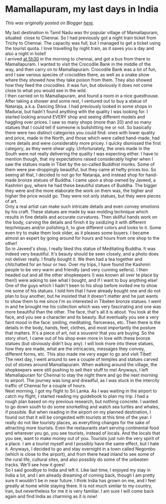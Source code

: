 # Mamallapuram, my last days in India

*This was originally posted on Blogger [here](https://photopensieve.blogspot.com/2012/02/mamallapuram-my-last-days-in-india.html)*.

<div></div><div>My last destination in Tamil Nadu was thr popular village of Mamallapuram, situated &nbsp;close to Chennai. So I had previously got a night train ticket from Trichy to Chennai. The capacity was full, but I managed to get a ticket using the tourist quota. I love travelling by night train, as it saves you a day and also a night in hotel!<div>I arrived&nbsp;<a href="">at 5h30</a>&nbsp;in the morning to chennai, and got a bus from there to Mamallapuram. I wanted to visit the Crocodile Bank in the middle of the way, and then carry on to Mamallapuram. Crocodile Bank was a lot of fun, and I saw&nbsp;various species of crocodiles there, as well as a snake show where they showed how they take poison from them. They also showed how they feed the crocodiles. It was fun, but obviously it does not come close to what you would see in the wild.</div><div>I then carried on to Mamallapuram, and found a room in a nice guesthouse. After taking a shower and some rest, I ventured out to buy a statue of Nataraja, a.k.a. Dancing Shiva. I had previously looked in some shops in Madurai, but hadn't found anything with the quality I was looking for. I started looking around EVERY shop and seeing different models and haggling over prices. I saw so many shops (more than 20) and so many statues that I could tell if someone is bullshitting me or not. So basically there were two distinct categories you could find: ones with lower quality and price, made in the North, and those which were called hand-made, had more details and were considerably more pricey.&nbsp;I quicky dismissed the first category, as they were shear ugly. Unfortunately, the ones made in the South were not really delivering the quality I was expecting either. I have to mention though, that my expectations raised considerably higher when I saw the statues made in Tibet by the so-called Buddhist monks. Some of them were jaw-droppingly beautiful, but they came at hefty prices too. So seeing all that, I decided to not go for Nataraja, and instead shop for hand-made bronze statues of Buddha. I came upon a shop owned by Javeed, a Kashmiri guy, where he had these beautiful statues of Buddha. The bigger they were and the more elaborate the work on them was, the higher and higher the price would go. They were not only statues, but they were pieces of art.</div><div>Only a real artist can make such intricate details and even convey emotions by his craft. These statues are made by wax molding technique which results in fine details and accurate curvatures. Then skillful hands work on the body, carving the details and finish it by oxidizing it with different teqchniques and/or polishing it, to give different colors and looks to it. Some even try to make them look older, as it pleases some buyers. I became almost an expert by going around for hours and hours from one shop to the other!</div><div>So in Javeed's shop, I really liked this statue of Meditating Buddha. It was indeed very beautiful. It's beauty should be seen closely, and a photo does not deliver really. I finally bought it. We then had a tea together and chitchatted for an hour or two. Over my trips, I have found the Kashmiri people to be very warm and friendly (and very cunning sellers).&nbsp;I then headed out and all the other shopkeepers (I was known all over te place by then!) were asking to see what I bought, and if I want to buy anything else! One of the guys which I hadn't been to his shop before invited me to show me some of his statues. I told him that I have already bought one and do not plan to buy another, but he insisted that it doesn't matter and he just wants to show them to me since I'm so interested in Tibeten bronze statues. I went in and he brought me his collection which was very fascinating and one was more beautiful than the other. The face, that's all it is about. You look at the face, and you see a character and its beauty. But eventually you see a very faint mood in the face: smiling, meditating, fierceness, etc. Then there is the details in the body, hands, feet, clothes, and most importantly the posture that matters. It's a piece of art, not a souvenir that you are buying. So the story short, I came out of his shop even more in love with these bronze statues (but obviously didn't buy any). I will look more into these statues, how they are made, what are the intricacies, messages they convey, different forms, etc. This also made me very eager to go and visit Tibet!</div><div>The next day, I went around to see a couple of temples and statues carved out of stones around Mamallapuram. When walking around the village, the shopkeepers were still pushing to sell their stuff to me! Anyways, I left Mamallapuram for Chennai to stay the night there and go the next morning to airport. The journey was long and dreadful, as I was stuck in the intercity traffic of Chennai for a couple of hours.</div><div>Next morning, I got my flight to Sri Lanka. As I was waiting in the airport to catch my flight, I started reading my guidebook to plan my trip. I had a rough plan based on my previous research, but nothing concrete. I wanted to go down south to do some snorkelling and watch sea turtles and whales, if possible. But when reading in the airport on my planned destination, I found out that it will be congested with tourists at this time of the year. I really do not like touristy places, as everything changes for the sake of attracting more tourists. Even the restaurants start serving continental food and wherever you go, you see tourists, instead of locals. And the locals that you see, want to make money out of you. Tourists just ruin the very spirit of a place. I am a tourist myself and I possibly have the same effect, but I hate it. Anyways, I decided to go and stay overnight in a town called Negombo (which is close to the airport), and from there head inland to see some of the rural life, cultural sites, and also possibly do some of the unbeaten tracks. We'll see how it goes!</div><div>So I said goodbye to India and left it. Like last time, I enjoyed my stay in India a lot, and I am already dreaming of coming back, though I am pretty sure it wouldn't be in near future. I think India has grown on me, and I feel greatly at home while staying there. It is not much similar to my country, Iran, but nevertheless for me it is very familiar. I am sure I will come back again and find India as charming as it is now!</div><br /><a href="https://blogger.googleusercontent.com/img/b/R29vZ2xl/AVvXsEij8zDDsqtSg1PoPskWTJCjS8ZMznoVyjJgn9pcDgyNFqrA9XPAAXQKMxllzZsiYJ4g8ER18T4DpZT86A1EZgHI74hHJeNoBRQEzRBR1feQvjvESzxpxzdvwYhAkcsG1wjppGYRXwpIBFxO/s1600/photo+1-754909.JPG"><img alt="" border="0" id="BLOGGER_PHOTO_ID_5707428518695496386" src="https://blogger.googleusercontent.com/img/b/R29vZ2xl/AVvXsEij8zDDsqtSg1PoPskWTJCjS8ZMznoVyjJgn9pcDgyNFqrA9XPAAXQKMxllzZsiYJ4g8ER18T4DpZT86A1EZgHI74hHJeNoBRQEzRBR1feQvjvESzxpxzdvwYhAkcsG1wjppGYRXwpIBFxO/s320/photo+1-754909.JPG" /></a></div><div><br /><br /><a href="https://blogger.googleusercontent.com/img/b/R29vZ2xl/AVvXsEgKAhSfUmX8Jd_S0wbLDTRjIyiZmaQpEMUO1_g90sVMaFo76mhW2f_E04nT98GO9mceyn32Vb7oKpBk6yGG8kF-emigPdKhmrlKIP79N4OYpCM7CFtqliJmXIRcj7RwUFaqQdSjRMc68K5p/s1600/photo+2-756213.JPG"><img alt="" border="0" id="BLOGGER_PHOTO_ID_5707428522071307186" src="https://blogger.googleusercontent.com/img/b/R29vZ2xl/AVvXsEgKAhSfUmX8Jd_S0wbLDTRjIyiZmaQpEMUO1_g90sVMaFo76mhW2f_E04nT98GO9mceyn32Vb7oKpBk6yGG8kF-emigPdKhmrlKIP79N4OYpCM7CFtqliJmXIRcj7RwUFaqQdSjRMc68K5p/s320/photo+2-756213.JPG" /></a></div><div><br /><br /><a href="https://blogger.googleusercontent.com/img/b/R29vZ2xl/AVvXsEjiuSPE5hA_jLbL7u8qS0GpVkH73CZy795Tso6STiiB0Y6VN3D3w4TaEIwNsFYaP3pezTj3LLXC-ezx5XSDz0okPpWK8yUq0z29hotjMzKDRCelP90YFg7ruwLlR_L7ZDVS45n6Pfv1THDS/s1600/photo+3-765327.JPG"><img alt="" border="0" id="BLOGGER_PHOTO_ID_5707428560894435010" src="https://blogger.googleusercontent.com/img/b/R29vZ2xl/AVvXsEjiuSPE5hA_jLbL7u8qS0GpVkH73CZy795Tso6STiiB0Y6VN3D3w4TaEIwNsFYaP3pezTj3LLXC-ezx5XSDz0okPpWK8yUq0z29hotjMzKDRCelP90YFg7ruwLlR_L7ZDVS45n6Pfv1THDS/s320/photo+3-765327.JPG" /></a></div><div><br /><br /><br /></div>
